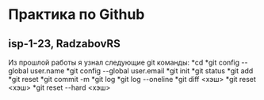 
# Практика по Github
## isp-1-23, RadzabovRS
Из прошлой работы я узнал следующие git 
команды:
*cd
*git config --global user.name
*git config --global user.email
*git init
*git status
*git add
*git reset
*git commit -m
*git log
*git log --oneline
*git diff <хэш>
*git reset <хэш>
*git reset --hard <хэш>

